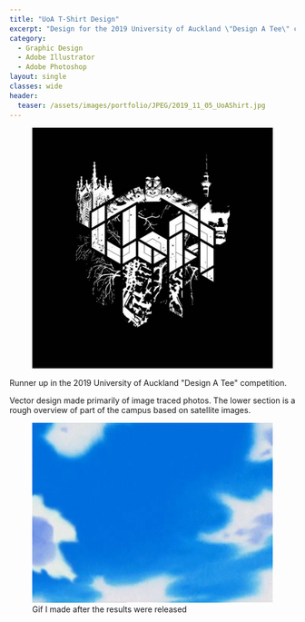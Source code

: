 ```yaml
---
title: "UoA T-Shirt Design"
excerpt: "Design for the 2019 University of Auckland \"Design A Tee\" competition"
category:
  - Graphic Design
  - Adobe Illustrator
  - Adobe Photoshop
layout: single
classes: wide
header:
  teaser: /assets/images/portfolio/JPEG/2019_11_05_UoAShirt.jpg
---
```


<figure class="align-center">
	<a href="/assets/images/portfolio/JPEG/2019_11_05_UoAShirt.jpg"><img src="/assets/images/portfolio/JPEG/2019_11_05_UoAShirt.jpg"></a>
</figure>



Runner up in the 2019 University of Auckland "Design A Tee" competition.

Vector design made primarily of image traced photos. The lower section is a rough overview of part of the campus based on satellite images.

<figure class="align-center">
	<a href="/assets/images/portfolio/GIF/2019_11_05_UoAShirt_BlastingOffAgain.gif"><img src="/assets/images/portfolio/GIF/2019_11_05_UoAShirt_BlastingOffAgain.gif"></a>
  <figcaption>Gif I made after the results were released</figcaption>
</figure>
